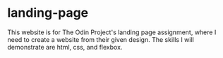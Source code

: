 # landing-page
This website is for The Odin Project's landing page assignment, where I need to create a website from their given design. The skills I will demonstrate are html, css, and flexbox.